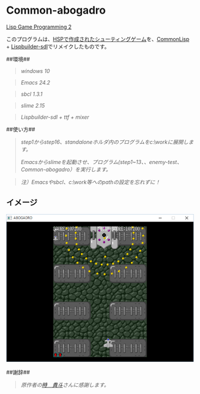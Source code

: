 # Common-abogadro
 [Lisp Game Programming 2][5]

このプログラムは、[HSPで作成されたシューティングゲーム][1]を、[CommonLisp][2] + [Lispbuilder-sdl][3]でリメイクしたものです。

##環境##

> *windows 10*

> *Emacs 24.2*

> *sbcl 1.3.1*

> *slime 2.15*

> *Lispbuilder-sdl + ttf + mixer*



##使い方##

> *step1からstep16、standaloneホルダ内のプログラムをc:\workに展開します。*
> 
> *Emacsからslimeを起動させ、プログラム(step1~13、、enemy-test、Common-abogadro）を実行します。*

> *注）Emacsやsbcl、c:\work等へのpathの設定を忘れずに！*

## イメージ ##
![abogadro][6]

##謝辞##

> *原作者の[時　貴斗][4]さんに感謝します。*

[1]: http://mclass13.web.fc2.com/hsplecture/index.htm
[2]: http://www.sbcl.org/
[3]: https://github.com/lispbuilder/lispbuilder
[4]: http://mclass13.web.fc2.com/index.htm
[5]: http://tomekame0126.hatenablog.com/entry/2015/05/24/182132
[6]: https://github.com/tomekame0126/Common-abogadro/blob/master/Common-abogadro.png
